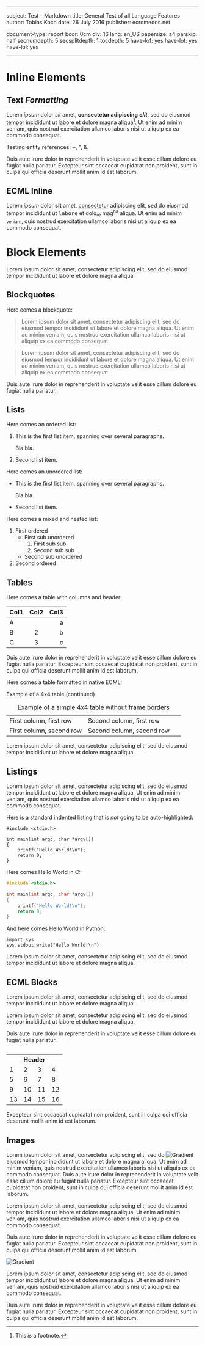 -------------------------------------------------------------------------------

subject: Test - Markdown
title: General Test of all Language Features
author: Tobias Koch
date: 26 July 2016
publisher: ecromedos.net

document-type: report
bcor: 0cm
div: 16
lang: en_US
papersize: a4
parskip: half
secnumdepth: 5
secsplitdepth: 1
tocdepth: 5
have-lof: yes
have-lot: yes
have-lol: yes

-------------------------------------------------------------------------------

# Inline Elements

## Text *Formatting*

Lorem _ipsum_ dolor *sit* amet, **consectetur adipiscing** ***elit***, sed do
eiusmod tempor incididunt ut labore et dolore magna aliqua[^1]. Ut enim ad minim
veniam, quis nostrud exercitation ullamco laboris nisi ut aliquip ex ea commodo
consequat.

[^1]: This *is* a footnote.

Testing entity references: &#x2012;, &quot;, &amp;.

Duis aute irure dolor in reprehenderit in voluptate velit esse cillum dolore eu
fugiat nulla pariatur. Excepteur sint occaecat cupidatat non proident, sunt in
culpa qui officia deserunt mollit anim id est laborum.

## ECML Inline

Lorem <i>ipsum</i> dolor <b>sit</b> amet, <u>consectetur</u> adipiscing elit,
sed do <color rgb="#ee7777">eiusmod</color> tempor incididunt ut <tt>labore</tt>
et dolo<sub>re</sub> mag<sup>na</sup> aliqua. <xx-small>Ut</xx-small> enim
<x-small>ad</x-small> minim <small>veniam</small>, quis <x-large>nostrud</x-large>
exercitation <xx-large>ullamco</xx-large> laboris nisi ut <medium>aliquip</medium>
ex <large>ea</large> commodo consequat.

# Block Elements

Lorem ipsum dolor sit amet, consectetur adipiscing elit, sed do eiusmod tempor
incididunt ut labore et dolore magna aliqua.

## Blockquotes

Here comes a blockquote:

> Lorem ipsum dolor sit amet, consectetur adipiscing elit, sed do eiusmod tempor
> incididunt ut labore et dolore magna aliqua. Ut enim ad minim veniam, quis
> nostrud exercitation ullamco laboris nisi ut aliquip ex ea commodo consequat.

> Lorem ipsum dolor sit amet, consectetur adipiscing elit, sed do eiusmod tempor
> incididunt ut labore et dolore magna aliqua. Ut enim ad minim veniam, quis
> nostrud exercitation ullamco laboris nisi ut aliquip ex ea commodo consequat.

Duis aute irure dolor in reprehenderit in voluptate velit esse cillum dolore eu
fugiat nulla pariatur.

## Lists

Here comes an ordered list:

1. This is the first list item, spanning over
   several paragraphs.

   Bla bla.

2. Second list item.

Here comes an unordered list:

* This is the first list item, spanning over
  several paragraphs.

  Bla bla.

* Second list item.

Here comes a mixed and nested list:

1. First ordered
   * First sub unordered
      1. First sub sub
      2. Second sub sub
   * Second sub unordered
2. Second ordered

## Tables

Here comes a table with columns and header:

 Col1 | Col2 | Col3 
:-----|:----:|-----:
  A   |      |   a  
  B   |  2   |   b  
  C   |  3   |   c

Duis aute irure dolor in reprehenderit in voluptate velit esse cillum dolore eu
fugiat nulla pariatur. Excepteur sint occaecat cupidatat non proident, sunt in
culpa qui officia deserunt mollit anim id est laborum.

Here comes a table formatted in <qq>native</qq> ECML:

<table print-width="100%" screen-width="600px"
    align="left" id="tbl:example_4x4">
    <caption>
        Example of a simple 4x4 table without frame borders
    </caption>
    <shortcaption>
        Example of a 4x4 table (continued)
    </shortcaption>
    <colgroup>
        <col width="45%"/>
        <col width="55%"/>
    </colgroup>
    <tr>
        <td>First column, first row  </td>
        <td>Second column, first row </td>
    </tr>
    <tr>
        <td>First column, second row </td>
        <td>Second column, second row</td>
    </tr>
</table>

Lorem ipsum dolor sit amet, consectetur adipiscing elit, sed do eiusmod tempor
incididunt ut labore et dolore magna aliqua.

## Listings

Lorem ipsum dolor sit amet, consectetur adipiscing elit, sed do eiusmod tempor
incididunt ut labore et dolore magna aliqua. Ut enim ad minim veniam, quis
nostrud exercitation ullamco laboris nisi ut aliquip ex ea commodo consequat.

Here is a standard indented listing that is *not* going to be auto-highlighted:

    #include <stdio.h>

    int main(int argc, char *argv[])
    {
        printf("Hello World!\n");
        return 0;
    }

Here comes <qq>Hello World</qq> in C:

```c
#include <stdio.h>

int main(int argc, char *argv[])
{
    printf("Hello World!\n");
    return 0;
}
```

And here comes <qq>Hello World</qq> in Python:

```python3
import sys
sys.stdout.write("Hello World!\n")
```

Lorem ipsum dolor sit amet, consectetur adipiscing elit, sed do eiusmod tempor
incididunt ut labore et dolore magna aliqua.

## ECML Blocks

Lorem ipsum dolor sit amet, consectetur adipiscing elit, sed do eiusmod tempor
incididunt ut labore et dolore magna aliqua.

<p>
Lorem ipsum dolor sit amet, consectetur adipiscing elit, sed do eiusmod tempor
incididunt ut labore et dolore magna aliqua.
</p>

Duis aute irure dolor in reprehenderit in voluptate velit esse cillum dolore eu
fugiat nulla pariatur.

<table print-width="100%" screen-width="600px"
    align="left" id="tbl:example_grid" frame="top,bottom"
    print-rulewidth="1pt" screen-rulewidth="1px" rulecolor="#000000">
    <colgroup>
        <col width="25%"/>
        <col width="25%"/>
        <col width="25%"/>
        <col width="25%"/>
    </colgroup>
    <th frame="rowsep">
        <td colspan="4"><b>Header</b></td>
    </th>
    <tr frame="colsep">
        <td frame="rowsep">1</td><td>2</td><td>3</td><td>4</td>
    </tr>
    <tr frame="colsep">
        <td>5</td><td frame="rowsep">6</td><td>7</td><td>8</td>
    </tr>
    <tr frame="rowsep,colsep">
        <td>9</td><td>10</td><td>11</td><td frame="rowsep">12</td>
    </tr>
    <tr>
        <td>13</td><td>14</td><td>15</td><td>16</td>
    </tr>
</table>

Excepteur sint occaecat cupidatat non proident, sunt in culpa qui officia
deserunt mollit anim id est laborum.

## Images

Lorem ipsum dolor sit amet, consectetur adipiscing elit, sed do
![Gradient](../docs/gradient.png) eiusmod tempor incididunt ut labore et dolore magna
aliqua. Ut enim ad minim veniam, quis nostrud exercitation ullamco laboris nisi ut
aliquip ex ea commodo consequat. Duis aute irure dolor in reprehenderit in voluptate
velit esse cillum dolore eu fugiat nulla pariatur. Excepteur sint occaecat cupidatat
non proident, sunt in culpa qui officia deserunt mollit anim id est laborum.

Lorem ipsum dolor sit amet, consectetur adipiscing elit, sed do
eiusmod tempor incididunt ut labore et dolore magna aliqua. Ut enim ad minim
veniam, quis nostrud exercitation ullamco laboris nisi ut aliquip ex ea commodo
consequat.

Duis aute irure dolor in reprehenderit in voluptate velit esse cillum dolore eu
fugiat nulla pariatur. Excepteur sint occaecat cupidatat non proident, sunt in
culpa qui officia deserunt mollit anim id est laborum.

![Gradient](../docs/gradient.png)

Lorem ipsum dolor sit amet, consectetur adipiscing elit, sed do
eiusmod tempor incididunt ut labore et dolore magna aliqua. Ut enim ad minim
veniam, quis nostrud exercitation ullamco laboris nisi ut aliquip ex ea commodo
consequat.

Duis aute irure dolor in reprehenderit in voluptate velit esse cillum dolore eu
fugiat nulla pariatur. Excepteur sint occaecat cupidatat non proident, sunt in
culpa qui officia deserunt mollit anim id est laborum.

